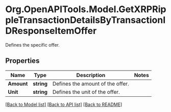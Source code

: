 # Org.OpenAPITools.Model.GetXRPRippleTransactionDetailsByTransactionIDResponseItemOffer
Defines the specific offer.

## Properties

Name | Type | Description | Notes
------------ | ------------- | ------------- | -------------
**Amount** | **string** | Defines the amount of the offer. | 
**Unit** | **string** | Defines the unit of the offer. | 

[[Back to Model list]](../README.md#documentation-for-models) [[Back to API list]](../README.md#documentation-for-api-endpoints) [[Back to README]](../README.md)

